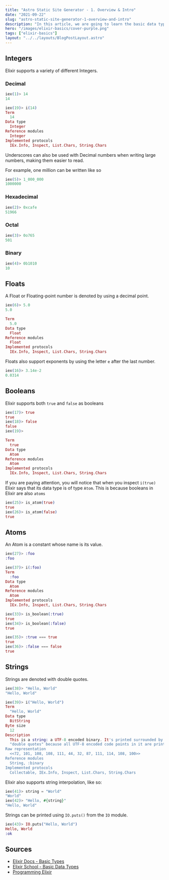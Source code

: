```yaml
---
title: "Astro Static Site Generator - 1. Overview & Intro"
date: "2021-09-22"
slug: "astro-static-site-generator-1-overview-and-intro"
description: "In this article, we are going to learn the basic data types in Elixir."
hero: "/images/elixir-basics/cover-purple.png"
tags: ["elixir-basics"]
layout: "../../layouts/BlogPostLayout.astro"
---
```


## Integers

Elixir supports a variety of different Integers.

### Decimal

```elixir
iex(1)> 14
14
```

```elixir
iex(19)> i(14)
Term
  14
Data type
  Integer
Reference modules
  Integer
Implemented protocols
  IEx.Info, Inspect, List.Chars, String.Chars
```

Underscores can also be used with Decimal numbers when writing large numbers, making them easier to read.

For example, one million can be written like so

```elixir
iex(5)> 1_000_000
1000000
```

### Hexadecimal

```elixir
iex(2)> 0xcafe
51966
```

### Octal

```elixir
iex(3)> 0o765
501
```

### Binary

```elixir
iex(4)> 0b1010
10
```

## Floats

A Float or Floating-point number is denoted by using a decimal point.

```elixir
iex(6)> 5.0
5.0
```

```elixir
Term
  5.0
Data type
  Float
Reference modules
  Float
Implemented protocols
  IEx.Info, Inspect, List.Chars, String.Chars
```

Floats also support exponents by using the letter `e` after the last number.

```elixir
iex(16)> 3.14e-2
0.0314
```

## Booleans

Elixir supports both `true` and `false` as booleans

```elixir
iex(17)> true
true
iex(18)> false
false
iex(19)>
```

```elixir
Term
  true
Data type
  Atom
Reference modules
  Atom
Implemented protocols
  IEx.Info, Inspect, List.Chars, String.Chars
```

If you are paying attention, you will notice that when you inspect `i(true)` Elixir says that its data type is of type `Atom`. This is because booleans in Elixir are also `atoms`

```elixir
iex(25)> is_atom(true)
true
iex(26)> is_atom(false)
true
```

## Atoms

An Atom is a constant whose name is its value.

```elixir
iex(27)> :foo
:foo
```

```elixir
iex(37)> i(:foo)
Term
  :foo
Data type
  Atom
Reference modules
  Atom
Implemented protocols
  IEx.Info, Inspect, List.Chars, String.Chars
```

```elixir
iex(33)> is_boolean(:true)
true
iex(34)> is_boolean(:false)
true
```

```elixir
iex(35)> :true === true
true
iex(36)> :false === false
true
```

## Strings

Strings are denoted with double quotes.

```elixir
iex(38)> "Hello, World"
"Hello, World"
```

```elixir
iex(39)> i("Hello, World")
Term
  "Hello, World"
Data type
  BitString
Byte size
  12
Description
  This is a string: a UTF-8 encoded binary. It's printed surrounded by
  "double quotes" because all UTF-8 encoded code points in it are printable.
Raw representation
  <<72, 101, 108, 108, 111, 44, 32, 87, 111, 114, 108, 100>>
Reference modules
  String, :binary
Implemented protocols
  Collectable, IEx.Info, Inspect, List.Chars, String.Chars
```

Elixir also supports string interpolation, like so:

```elixir
iex(41)> string = "World"
"World"
iex(42)> "Hello, #{string}"
"Hello, World"
```

Strings can be printed using `IO.puts()` from the `IO` module.

```elixir
iex(43)> IO.puts("Hello, World")
Hello, World
:ok
```

## Sources

- [Elixir Docs - Basic Types](https://elixir-lang.org/getting-started/basic-types.html)
- [Elixir School - Basic Data Types](https://elixirschool.com/en/lessons/basics/basics/#basic-data-types)
- [Programming Elixir](https://pragprog.com/titles/elixir16/programming-elixir-1-6/)
